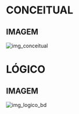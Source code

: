 # CONCEITUAL

## IMAGEM
![img_conceitual](https://github.com/guxtavobandeira/trab_bd01/assets/111713549/2f543de7-1155-4b5b-a049-626e8bc5da93)

# LÓGICO

## IMAGEM
![img_logico_bd](https://github.com/guxtavobandeira/trab_bd01/assets/111713549/63232d25-4d51-4fca-b3d6-a575f51ed99b)

